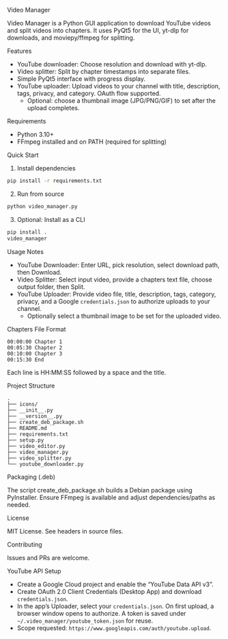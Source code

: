 Video Manager

Video Manager is a Python GUI application to download YouTube videos and split videos into chapters. It uses PyQt5 for the UI, yt-dlp for downloads, and moviepy/ffmpeg for splitting.

Features

- YouTube downloader: Choose resolution and download with yt-dlp.
- Video splitter: Split by chapter timestamps into separate files.
- Simple PyQt5 interface with progress display.
- YouTube uploader: Upload videos to your channel with title, description, tags, privacy, and category. OAuth flow supported.
  - Optional: choose a thumbnail image (JPG/PNG/GIF) to set after the upload completes.

Requirements

- Python 3.10+
- FFmpeg installed and on PATH (required for splitting)

Quick Start

1) Install dependencies

```bash
pip install -r requirements.txt
```

2) Run from source

```bash
python video_manager.py
```

3) Optional: Install as a CLI

```bash
pip install .
video_manager
```

Usage Notes

- YouTube Downloader: Enter URL, pick resolution, select download path, then Download.
- Video Splitter: Select input video, provide a chapters text file, choose output folder, then Split.
- YouTube Uploader: Provide video file, title, description, tags, category, privacy, and a Google `credentials.json` to authorize uploads to your channel.
  - Optionally select a thumbnail image to be set for the uploaded video.

Chapters File Format

```
00:00:00 Chapter 1
00:05:30 Chapter 2
00:10:00 Chapter 3
00:15:30 End
```

Each line is HH:MM:SS followed by a space and the title.

Project Structure

```
.
├── icons/
├── __init__.py
├── __version__.py
├── create_deb_package.sh
├── README.md
├── requirements.txt
├── setup.py
├── video_editor.py
├── video_manager.py
├── video_splitter.py
└── youtube_downloader.py
```

Packaging (.deb)

The script create_deb_package.sh builds a Debian package using PyInstaller. Ensure FFmpeg is available and adjust dependencies/paths as needed.

License

MIT License. See headers in source files.

Contributing

Issues and PRs are welcome.

YouTube API Setup

- Create a Google Cloud project and enable the “YouTube Data API v3”.
- Create OAuth 2.0 Client Credentials (Desktop App) and download `credentials.json`.
- In the app’s Uploader, select your `credentials.json`. On first upload, a browser window opens to authorize. A token is saved under `~/.video_manager/youtube_token.json` for reuse.
- Scope requested: `https://www.googleapis.com/auth/youtube.upload`.
